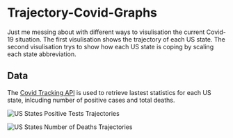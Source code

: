 # Trajectory-Covid-Graphs

Just me messing about with different ways to visulisation the current Covid-19 situation. The first visulisation shows the trajectory of each US state.
The second visulisation trys to show how each US state is coping by scaling each state abbreviation.

## Data

The [Covid Tracking API](https://covidtracking.com/data/api) is used to retrieve lastest statistics for each US state, inlcuding number of positive cases and total deaths.

![US States Positive Tests Trajectories](https://github.com/YusofBandar/Trajectory-Covid-Graphs/blob/master/trajectory-graph/docs/positiveTestTrajectories.gif)

![US States Number of Deaths Trajectories](https://github.com/YusofBandar/Trajectory-Covid-Graphs/blob/master/trajectory-graph/docs/numberDeathsTrajectories.gif)
